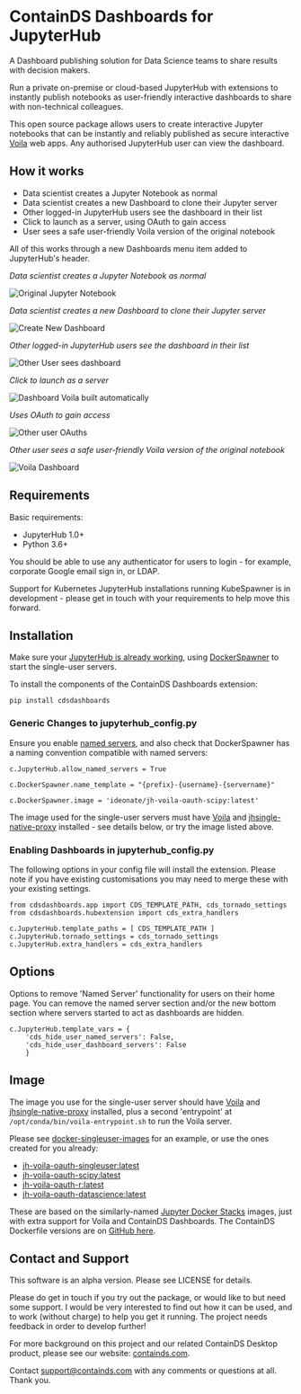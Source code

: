 # ContainDS Dashboards for JupyterHub

A Dashboard publishing solution for Data Science teams to share results with decision makers.

Run a private on-premise or cloud-based JupyterHub with extensions to instantly publish notebooks as user-friendly interactive 
dashboards to share with non-technical colleagues.

This open source package allows users to create interactive Jupyter notebooks that can be instantly and reliably published as 
secure interactive [Voila](https://voila.readthedocs.io/en/stable/) web apps. Any authorised JupyterHub user can view the dashboard.

## How it works

- Data scientist creates a Jupyter Notebook as normal
- Data scientist creates a new Dashboard to clone their Jupyter server
- Other logged-in JupyterHub users see the dashboard in their list
- Click to launch as a server, using OAuth to gain access
- User sees a safe user-friendly Voila version of the original notebook

All of this works through a new Dashboards menu item added to JupyterHub's header.

_Data scientist creates a Jupyter Notebook as normal_

![Original Jupyter Notebook](./docs/_static/screenshots/1_Original_Jupyter_Notebook.png "Original Jupyter Notebook")

_Data scientist creates a new Dashboard to clone their Jupyter server_

![Create New Dashboard](./docs/_static/screenshots/2_Create_New_Dashboard.png "Create New Dashboard")


_Other logged-in JupyterHub users see the dashboard in their list_

![Other User sees dashboard](./docs/_static/screenshots/3_Other_User_sees_dashboard.png "Other User sees dashboard")

_Click to launch as a server_

![Dashboard Voila built automatically](./docs/_static/screenshots/4_Dashboard_Voila_built_automatically.png "Dashboard Voila built automatically")

_Uses OAuth to gain access_

![Other user OAuths](./docs/_static/screenshots/5_Other_user_OAuths.png "Other user OAuths")

_Other user sees a safe user-friendly Voila version of the original notebook_

![Voila Dashboard](./docs/_static/screenshots/6_Voila_Dashboard.png "Voila Dashboard")


## Requirements

Basic requirements:

- JupyterHub 1.0+
- Python 3.6+

You should be able to use any authenticator for users to login - for example, corporate Google email sign in, or LDAP.

Support for Kubernetes JupyterHub installations running KubeSpawner is in development - please get in touch with your requirements to help move this forward.

## Installation

Make sure your [JupyterHub is already working](https://jupyterhub.readthedocs.io/en/stable/installation-guide.html), using [DockerSpawner](https://github.com/jupyterhub/dockerspawner) to start the single-user servers.

To install the components of the ContainDS Dashboards extension:

```
pip install cdsdashboards
```

### Generic Changes to jupyterhub_config.py

Ensure you enable [named servers](https://jupyterhub.readthedocs.io/en/stable/reference/config-user-env.html#named-servers), and also check that DockerSpawner has a naming convention compatible with named servers:

```
c.JupyterHub.allow_named_servers = True

c.DockerSpawner.name_template = "{prefix}-{username}-{servername}"

c.DockerSpawner.image = 'ideonate/jh-voila-oauth-scipy:latest'
```

The image used for the single-user servers must have [Voila](https://github.com/voila-dashboards/voila) and [jhsingle-native-proxy](https://github.com/ideonate/jhsingle-native-proxy) installed - see details below, or try the image listed above.

### Enabling Dashboards in jupyterhub_config.py

The following options in your config file will install the extension. Please note if you have existing customisations you may need to merge these with your existing settings.

```
from cdsdashboards.app import CDS_TEMPLATE_PATH, cds_tornado_settings
from cdsdashboards.hubextension import cds_extra_handlers

c.JupyterHub.template_paths = [ CDS_TEMPLATE_PATH ]
c.JupyterHub.tornado_settings = cds_tornado_settings
c.JupyterHub.extra_handlers = cds_extra_handlers
```


## Options

Options to remove 'Named Server' functionality for users on their home page. You can remove the named server section and/or the new bottom section where servers started to act as dashboards are hidden.

```
c.JupyterHub.template_vars = {
    'cds_hide_user_named_servers': False,
    'cds_hide_user_dashboard_servers': False
    }
```

## Image

The image you use for the single-user server should have [Voila](https://github.com/voila-dashboards/voila) and [jhsingle-native-proxy](https://github.com/ideonate/jhsingle-native-proxy) installed, plus a second 'entrypoint' at `/opt/conda/bin/voila-entrypoint.sh` to run the Voila server.

Please see [docker-singleuser-images](./docker-singleuser-images) for an example, or use the ones created for you already:

- [jh-voila-oauth-singleuser:latest](https://hub.docker.com/r/ideonate/jh-voila-oauth-singleuser)
- [jh-voila-oauth-scipy:latest](https://hub.docker.com/r/ideonate/jh-voila-oauth-scipy)
- [jh-voila-oauth-r:latest](https://hub.docker.com/r/ideonate/jh-voila-oauth-r)
- [jh-voila-oauth-datascience:latest](https://hub.docker.com/r/ideonate/jh-voila-oauth-datascience)

These are based on the similarly-named [Jupyter Docker Stacks](https://jupyter-docker-stacks.readthedocs.io/en/latest/) images, just with extra support for Voila and ContainDS Dashboards. The ContainDS Dockerfile versions are on [GitHub here](https://github.com/ideonate/cdsdashboards-jupyter-docker).

## Contact and Support

This software is an alpha version. Please see LICENSE for details.

Please do get in touch if you try out the package, or would like to but need some support. I would be very interested to find out how it can be used, and to work (without charge) to help you get it running. The project needs feedback in order to develop further!

For more background on this project and our related ContainDS Desktop product, please see our website: [containds.com](https://containds.com/).

Contact [support@containds.com](mailto:support@containds.com) with any comments or questions at all. Thank you.
